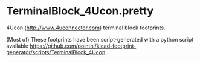 # TerminalBlock_4Ucon.pretty

4Ucon (http://www.4uconnector.com) terminal block footprints.

(Most of) These footprints have been script-generated with a python script available https://github.com/pointhi/kicad-footprint-generator/scripts/TerminalBlock_4Ucon .